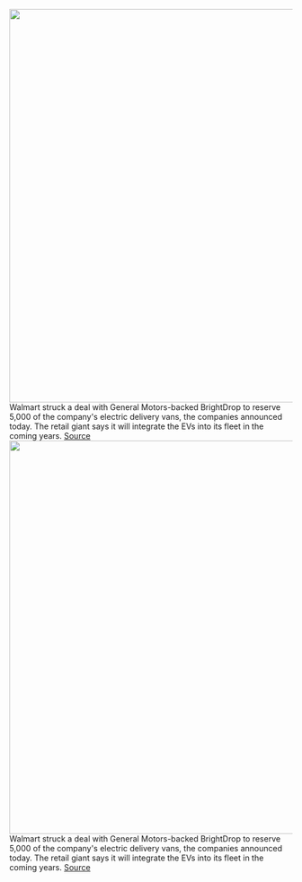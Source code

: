 <img src='https://cdn.vox-cdn.com/thumbor/UN6zetd81FE6FzgigOpTS9RVao8=/0x0:8688x5792/1200x800/filters:focal(3649x2201:5039x3591)/cdn.vox-cdn.com/uploads/chorus_image/image/70350771/22_3271_0146.0.jpg' width='700px' /><br/>
Walmart struck a deal with General Motors-backed BrightDrop to reserve 5,000 of the company's electric delivery vans, the companies announced today. The retail giant says it will integrate the EVs into its fleet in the coming years.
<a href='https://www.theverge.com/2022/1/5/22867087/walmart-brightdrop-electric-delivery-van-gm-fedex'> Source <a/><img src='https://cdn.vox-cdn.com/thumbor/UN6zetd81FE6FzgigOpTS9RVao8=/0x0:8688x5792/1200x800/filters:focal(3649x2201:5039x3591)/cdn.vox-cdn.com/uploads/chorus_image/image/70350771/22_3271_0146.0.jpg' width='700px' /><br/>
Walmart struck a deal with General Motors-backed BrightDrop to reserve 5,000 of the company's electric delivery vans, the companies announced today. The retail giant says it will integrate the EVs into its fleet in the coming years.
<a href='https://www.theverge.com/2022/1/5/22867087/walmart-brightdrop-electric-delivery-van-gm-fedex'> Source <a/>